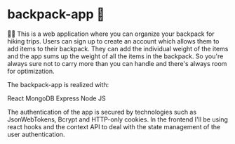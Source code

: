 # backpack-app :slightly_smiling_face:
:hiking_boot::hiking_boot:
This is a web application where you can organize your backpack for hiking trips.
Users can sign up to create an account which allows them to add items to their backpack. 
They can add the individual weight of the items and the app sums up the weight of all the items in the backpack.
So you're always sure not to carry more than you can handle and there's always room for optimization.


The backpack-app is realized with:

React
MongoDB
Express
Node JS

The authentication of the app is secured by technologies such as JsonWebTokens, Bcrypt and HTTP-only cookies. 
In the frontend I'll be using react hooks and the context API to deal with the state management of the user authentication.
